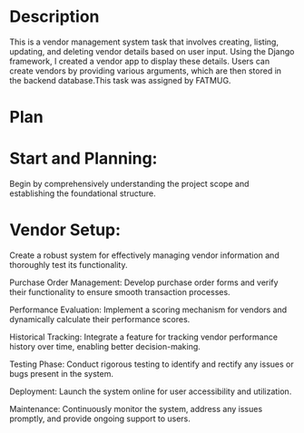 # Description
This is a vendor management system task that involves creating, listing, updating, and deleting vendor details based on user input. Using the Django framework, I created a vendor app to display these details. Users can create vendors by providing various arguments, which are then stored in the backend database.This task was assigned by FATMUG.

#  Plan
  # Start and Planning: 
  Begin by comprehensively understanding the project scope and establishing the foundational structure.
  
  # Vendor Setup: 
  Create a robust system for effectively managing vendor information and thoroughly test its functionality.
  
  Purchase Order Management: Develop purchase order forms and verify their functionality to ensure smooth transaction processes.
  
  Performance Evaluation: Implement a scoring mechanism for vendors and dynamically calculate their performance scores.
  
  Historical Tracking: Integrate a feature for tracking vendor performance history over time, enabling better decision-making.
  
  Testing Phase: Conduct rigorous testing to identify and rectify any issues or bugs present in the system.
  
  Deployment: Launch the system online for user accessibility and utilization.
  
  Maintenance: Continuously monitor the system, address any issues promptly, and provide ongoing support to users.


